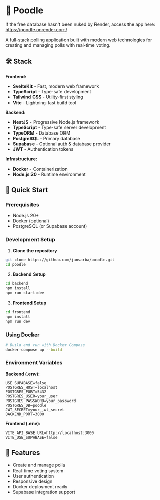 # 🐩 Poodle

If the free database hasn't been nuked by Render, access the app here: https://poodle.onrender.com/

A full-stack polling application built with modern web technologies for creating and managing polls with real-time voting.

## 🛠️ Stack

**Frontend:**
- **SvelteKit** - Fast, modern web framework
- **TypeScript** - Type-safe development
- **Tailwind CSS** - Utility-first styling
- **Vite** - Lightning-fast build tool

**Backend:**
- **NestJS** - Progressive Node.js framework
- **TypeScript** - Type-safe server development
- **TypeORM** - Database ORM
- **PostgreSQL** - Primary database
- **Supabase** - Optional auth & database provider
- **JWT** - Authentication tokens

**Infrastructure:**
- **Docker** - Containerization
- **Node.js 20** - Runtime environment

## 🚀 Quick Start

### Prerequisites
- Node.js 20+
- Docker (optional)
- PostgreSQL (or Supabase account)

### Development Setup

1. **Clone the repository**
```bash
git clone https://github.com/jansarba/poodle.git
cd poodle
```

2. **Backend Setup**
```bash
cd backend
npm install
npm run start:dev
```

3. **Frontend Setup**
```bash
cd frontend
npm install
npm run dev
```

### Using Docker

```bash
# Build and run with Docker Compose
docker-compose up --build
```

### Environment Variables

**Backend (.env):**
```env
USE_SUPABASE=false
POSTGRES_HOST=localhost
POSTGRES_PORT=5432
POSTGRES_USER=your_user
POSTGRES_PASSWORD=your_password
POSTGRES_DB=poodle
JWT_SECRET=your_jwt_secret
BACKEND_PORT=3000
```

**Frontend (.env):**
```env
VITE_API_BASE_URL=http://localhost:3000
VITE_USE_SUPABASE=false
```

## 🎯 Features

- Create and manage polls
- Real-time voting system
- User authentication
- Responsive design
- Docker deployment ready
- Supabase integration support
